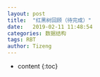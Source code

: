 ```yaml
---
layout: post
title:  "红黑树回顾（待完成）"
date:   2019-02-11 11:48:54
categories: 数据结构
tags: RBT
author: Tizeng
---
```


* content
{:toc}

